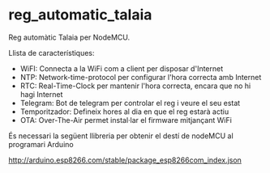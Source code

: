 # reg_automatic_talaia
Reg automàtic Talaia per NodeMCU.

Llista de característiques:

+ WiFI: Connecta a la WiFi com a client per disposar d'Internet
+ NTP: Network-time-protocol per configurar l'hora correcta amb Internet
+ RTC: Real-Time-Clock per mantenir l'hora correcta, encara que no hi hagi Internet
+ Telegram: Bot de telegram per controlar el reg i veure el seu estat
+ Temporitzador: Defineix hores al dia en que el reg estarà actiu
+ OTA: Over-The-Air permet instal·lar el firmware mitjançant WiFi

És necessari la següent llibreria per obtenir el destí de nodeMCU al programari Arduino

http://arduino.esp8266.com/stable/package_esp8266com_index.json


